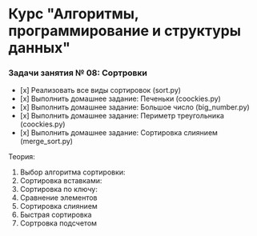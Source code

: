 # Курс "Алгоритмы, программирование и структуры данных"

### Задачи занятия № 08: Сортровки

- [х] Реализовать все виды сортировок (sort.py)
- [х] Выполнить домашнее задание: Печеньки (coockies.py)
- [х] Выполнить домашнее задание: Большое число (big_number.py)
- [х] Выполнить домашнее задание: Периметр треугольника (coockies.py)
- [х] Выполнить домашнее задание: Сортировка слиянием (merge_sort.py)

Теория: 
1. Выбор алгоритма сортировки: 
2. Сортировка вставками: 
3. Сортировка по ключу:
4. Сравнение элементов
5. Сортировка слиянием
6. Быстрая сортировка
7. Сортровка подсчетом
